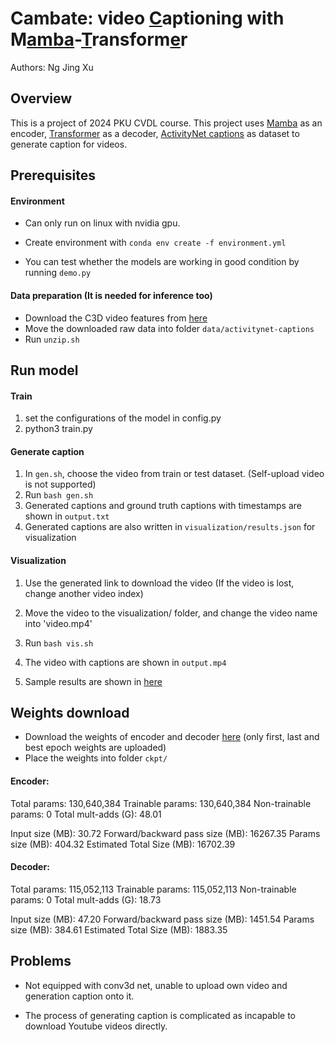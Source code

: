 # Cambate: video <u>C</u>aptioning with M<u>amba</u>-<u>T</u>ransform<u>e</u>r

Authors: Ng Jing Xu



## Overview

This is a project of 2024 PKU CVDL course. This project uses [Mamba](https://arxiv.org/abs/2312.00752) as an encoder, [Transformer](https://arxiv.org/abs/1706.03762) as a decoder, [ActivityNet captions](https://cs.stanford.edu/people/ranjaykrishna/densevid/) as dataset to generate caption for videos. 



## Prerequisites

#### Environment

- Can only run on linux with nvidia gpu.

- Create environment with `conda env create -f environment.yml`
- You can test whether the models are working in good condition by running `demo.py`

#### Data preparation (It is needed for inference too)

- Download the C3D video features from [here](https://rochester.app.box.com/s/8znalh6y5e82oml2lr7to8s6ntab6mav/folder/137471953557) 
- Move the downloaded raw data into folder `data/activitynet-captions`
- Run `unzip.sh`



## Run model

#### Train

1. set the configurations of the model in config.py
2. python3 train.py

#### Generate caption

1. In `gen.sh`, choose the video from train or test dataset. (Self-upload video is not supported)
2. Run `bash gen.sh`
3. Generated captions and ground truth captions with timestamps are shown in `output.txt`
4. Generated captions are also written in `visualization/results.json` for visualization

#### Visualization

1. Use the generated link to download the video (If the video is lost, change another video index)

2. Move the video to the visualization/ folder, and change the video name into 'video.mp4'

3. Run `bash vis.sh`

4. The video with captions are shown in `output.mp4`

5. Sample results are shown in [here](https://drive.google.com/drive/folders/13sFmIZVGUYXS3KDnyWpgT5COAmrhlL86?usp=sharing)

	

## Weights download

- Download the weights of encoder and decoder [here](https://drive.google.com/drive/folders/13sFmIZVGUYXS3KDnyWpgT5COAmrhlL86?usp=sharing) (only first, last and best epoch weights are uploaded)
- Place the weights into folder `ckpt/`

#### Encoder:
Total params: 130,640,384
Trainable params: 130,640,384
Non-trainable params: 0
Total mult-adds (G): 48.01

Input size (MB): 30.72
Forward/backward pass size (MB): 16267.35
Params size (MB): 404.32
Estimated Total Size (MB): 16702.39


#### Decoder:
Total params: 115,052,113
Trainable params: 115,052,113
Non-trainable params: 0
Total mult-adds (G): 18.73

Input size (MB): 47.20
Forward/backward pass size (MB): 1451.54
Params size (MB): 384.61
Estimated Total Size (MB): 1883.35



## Problems

- Not equipped with conv3d net, unable to upload own video and generation caption onto it.

- The process of generating caption is complicated as incapable to download Youtube videos directly.
